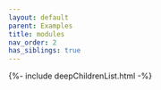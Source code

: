```yaml
---
layout: default
parent: Examples
title: modules
nav_order: 2
has_siblings: true
---
```

{%- include deepChildrenList.html -%}